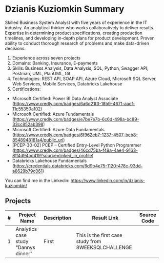 # Dzianis Kuziomkin Summary
Skilled Business System Analyst with five years of experience in the IT industry. 
An analytical thinker who works collaboratively to deliver results. 
Expertise in determining product specifications, creating production timelines, and developing in-depth plans for product development. 
Proven ability to conduct thorough research of problems and make data-driven decisions.

1. Experience across seven projects
2. Domains: Banking, Insurance, E-payments
3. Skills: Business Analysis, Data Analysis, SQL, Python, Swagger API, Postman, UML, PlanUML, Git
4. Technologies: REST API, SOAP API, Azure Cloud, Microsoft SQL Server, Web Services, Mobile Services, Databricks Lakehouse
5. Certifications:
- Microsoft Certified: Power BI Data Analyst Associate (https://www.credly.com/badges/6a6d21f3-18b9-4671-aacf-11c55350a102)
- Microsoft Certified: Azure Fundamentals (https://www.credly.com/badges/e7be7e7b-6c6d-498a-bc89-33cc852ab398)
- Microsoft Certified: Azure Data Fundamentals (https://www.credly.com/badges/6f962eb7-1237-4507-bcb8-8548948181a4/public_url)
- [PCEP-30-02] PCEP – Certified Entry-Level Python Programmer (https://www.credly.com/badges/46cd75ba-f49a-4ae4-9163-8ff4d94ad419?source=linked_in_profile)
- Databricks Lakehouse Fundamentals (https://credentials.databricks.com/6d9b4e75-1120-478c-93dd-a8629b79c061)

You can find me in the Linkedin: https://www.linkedin.com/in/dzianis-kuziomkin/

## Projects
|#|Project Name|Description|Result Link|Source Code|
|---|---|---|---|---|
|1|Analytics case study "Dannys dinner"|First|This is the first case study from 8WEEKSQLCHALLENGE |

